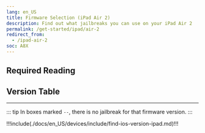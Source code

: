 ```yaml
---
lang: en_US
title: Firmware Selection (iPad Air 2)
description: Find out what jailbreaks you can use on your iPad Air 2
permalink: /get-started/ipad/air-2
redirect_from:
  - /ipad-air-2
soc: A8X
---
```


## Required Reading

<readingTable deviceOS="iPadOS" minVer="9.2" maxVer="9.3.3"/>

## Version Table

<versionTable soc="A8X" minVer="8.1" :exclude="['12.4.2', '12.4.3', '12.4.4', '12.4.5', '12.4.6', '12.4.7', '12.4.8', '12.4.9', '12.5', '12.5.1', '12.5.2', '12.5.3', '12.5.4', '12.5.5']"/>

---

::: tip
In boxes marked `--`, there is no jailbreak for that firmware version.
:::

!!!include(./docs/en_US/devices/include/find-ios-version-ipad.md)!!!
